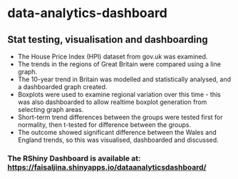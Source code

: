 # data-analytics-dashboard
## Stat testing, visualisation and dashboarding

- The House Price Index (HPI) dataset from gov.uk was examined.
- The trends in the regions of Great Britain were compared using a line graph.
- The 10-year trend in Britain was modelled and statistically analysed, and a dashboarded graph created.
- Boxplots were used to examine regional variation over this time - this was also dashboarded to allow realtime boxplot generation from selecting graph areas.
- Short-term trend differences between the groups were tested first for normality, then t-tested for difference between the groups.
- The outcome showed significant difference between the Wales and England trends, so this was visualised, dashboarded and discussed.

### The RShiny Dashboard is available at: https://faisaljina.shinyapps.io/dataanalyticsdashboard/
